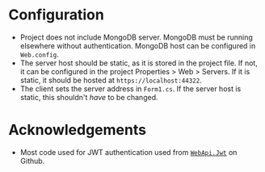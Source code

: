 # Configuration

* Project does not include MongoDB server. MongoDB must be running elsewhere
without authentication. MongoDB host can be configured in `Web.config`.
* The server host should be static, as it is stored in the project file.
If not, it can be configured in the project Properties > Web > Servers. If it is
static, it should be hosted at `https://localhost:44322`.
* The client sets the server address in `Form1.cs`. If the server host is
static, this shouldn't *have* to be changed.


# Acknowledgements

* Most code used for JWT authentication used from [`WebApi.Jwt`](https://github.com/cuongle/WebApi.Jwt/) on Github.

